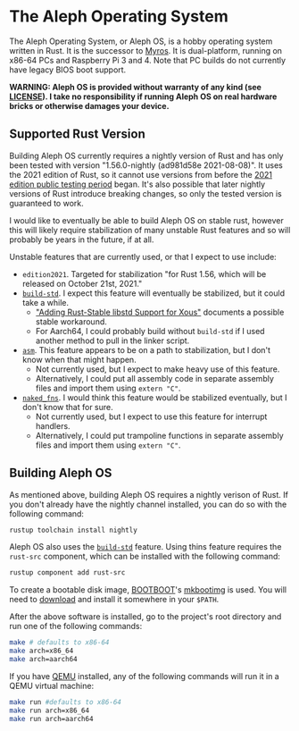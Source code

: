 # The Aleph Operating System

The Aleph Operating System, or Aleph OS, is a hobby operating system written in Rust. It is the successor to [Myros]. It is dual-platform, running on x86-64 PCs and Raspberry Pi 3 and 4. Note that PC builds do not currently have legacy BIOS boot support.

**WARNING: Aleph OS is provided without warranty of any kind (see [LICENSE](LICENSE)). I take no responsibility if running Aleph OS on real hardware bricks or otherwise damages your device.**

[Myros]: https://mikeleany.github.io/myros/

## Supported Rust Version

Building Aleph OS currently requires a nightly version of Rust and has only been tested with version "1.56.0-nightly (ad981d58e 2021-08-08)". It uses the 2021 edition of Rust, so it cannot use versions from before the [2021 edition public testing period] began. It's also possible that later nightly versions of Rust introduce breaking changes, so only the tested version is guaranteed to work.

I would like to eventually be able to build Aleph OS on stable rust, however this will likely require stabilization of many unstable Rust features and so will probably be years in the future, if at all.

Unstable features that are currently used, or that I expect to use include:
- `edition2021`. Targeted for stabilization "for Rust 1.56, which will be released on October 21st, 2021."
- [`build-std`]. I expect this feature will eventually be stabilized, but it could take a while.
  - ["Adding Rust-Stable libstd Support for Xous"] documents a possible stable workaround.
  - For Aarch64, I could probably build without `build-std` if I used another method to pull in the linker script.
- [`asm`]. This feature appears to be on a path to stabilization, but I don't know when that might happen.
  - Not currently used, but I expect to make heavy use of this feature.
  - Alternatively, I could put all assembly code in separate assembly files and import them using `extern "C"`.
- [`naked_fns`]. I would think this feature would be stabilized eventually, but I don't know that for sure.
  - Not currently used, but I expect to use this feature for interrupt handlers.
  - Alternatively, I could put trampoline functions in separate assembly files and import them using `extern "C"`.

[2021 edition public testing period]: https://blog.rust-lang.org/2021/07/21/Rust-2021-public-testing.html
[`build-std`]: https://doc.rust-lang.org/nightly/cargo/reference/unstable.html#build-std
["Adding Rust-Stable libstd Support for Xous"]: https://www.crowdsupply.com/sutajio-kosagi/precursor/updates/adding-rust-stable-libstd-support-for-xous
[`asm`]: https://doc.rust-lang.org/beta/unstable-book/library-features/asm.html
[`naked_fns`]: https://github.com/nox/rust-rfcs/blob/master/text/1201-naked-fns.md

## Building Aleph OS
As mentioned above, building Aleph OS requires a nightly verison of Rust. If you don't already have the nightly channel installed, you can do so with the following command:
```bash
rustup toolchain install nightly
```

Aleph OS also uses the [`build-std`] feature. Using thins feature requires the `rust-src` component, which can be installed with the following command:
```bash
rustup component add rust-src
```

To create a bootable disk image, [BOOTBOOT]'s [mkbootimg] is used. You will need to [download][BOOTBOOT downloads] and install it somewhere in your `$PATH`.

After the above software is installed, go to the project's root directory and run one of the following commands:
```bash
make # defaults to x86-64
make arch=x86_64
make arch=aarch64
```

If you have [QEMU] installed, any of the following commands will run it in a QEMU virtual machine:
```bash
make run #defaults to x86-64
make run arch=x86_64
make run arch=aarch64
```

[`build-std`]: https://doc.rust-lang.org/nightly/cargo/reference/unstable.html#build-std
[BOOTBOOT]: https://gitlab.com/bztsrc/bootboot
[mkbootimg]: https://gitlab.com/bztsrc/bootboot/-/tree/master/mkbootimg
[BOOTBOOT downloads]: https://gitlab.com/bztsrc/bootboot/tree/binaries/
[QEMU]: https://www.qemu.org/
